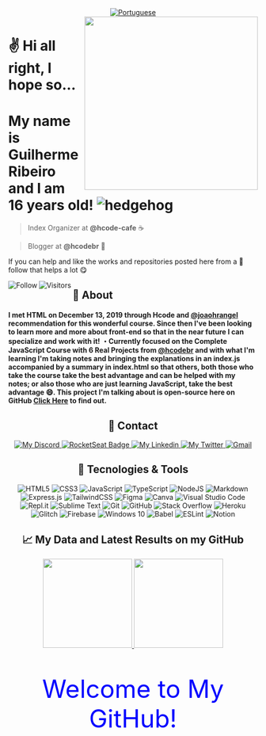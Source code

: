 <div align="center">
    <a href="https://github.com/guihrib/guihrib/blob/main/README.pt.md" alt="Portuguese">
        <img alt="Portuguese" src="https://img.shields.io/static/v1?style=for-the-badge&label=Lang&message=Portuguese&color=555555">
    </a>
</div>

<img align="right" src="https://user-images.githubusercontent.com/61317250/118313399-0fb6da80-b4c9-11eb-96f1-55458a5af3f1.png" style="width:350px; height:350px; border: 50px; max-width:100%;">

# ✌ Hi all right, I hope so...
# My name is Guilherme Ribeiro and I am 16 years old! ![hedgehog](https://user-images.githubusercontent.com/61317250/118311580-7ab2e200-b4c6-11eb-98f5-0495e8e5a7cc.gif)

> Index Organizer at **@hcode-cafe** ☕

> Blogger at **@hcodebr** 🦔

If you can help and like the works and repositories posted here from a 🌟 follow that helps a lot 😋

<p align="left">
    <div align="center">
        <a href="https://github.com/guihrib?tab=followers">
            <img align="left" alt="Follow" src="https://img.shields.io/github/followers/guihrib?style=flat&amp;logo=github&amp;label=Followers&amp;color=2D76BF">
            <img align="left" alt="Visitors" src="https://komarev.com/ghpvc/?username=guihrib">
        </a>
    </div>
</p>

<h2>🤔 About</h2>
<h4>
I met HTML on December 13, 2019 through Hcode and <a href="https://github.com/joaohcrangel">@joaohrangel</a> recommendation for this wonderful course. Since then I've been looking to learn more and more about front-end so that in the near future I can specialize and work with it! ・Currently focused on the Complete JavaScript Course with 6 Real Projects from <a href="https://github.com/hcodebr" alt="Hcode Treinamentos">@hcodebr</a> and with what I'm learning I'm taking notes and bringing the explanations in an index.js accompanied by a summary in index.html so that others, both those who take the course take the best advantage and can be helped with my notes; or also those who are just learning JavaScript, take the best advantage 😄. This project I'm talking about is <b>open-source here on GitHub</b> <a href="https://github.com/guilhersribeiro/Hcode-Curso-JavaScript">Click Here</a> to find out.
</h4>

<div align="center">
    <h2>👤 Contact</h2>
</div>
<p align="center">
    <a href="https://discord.com/users/745705784473551100">
        <img alt="My Discord" src="https://img.shields.io/static/v1?style=flat-square&logo=discord&label=Discord&message=guih.rib%230343&color=62b4ef">
    </a>
    <a href="https://app.rocketseat.com.br/me/guilhermedsribeiro">
        <img alt="RocketSeat Badge" src="https://img.shields.io/badge/-Guilherme%20Ribeiro-6633cc?style=flat-square&amp;logo=Polymer-Project&label=Rockeatseat&message=Guilherme%20Ribeiro&logoColor=white&color=f0743e">
    </a>
    <a href="https://www.linkedin.com/in/guilhermedsribeiro/">
        <img alt="My Linkedin" src="https://img.shields.io/static/v1?style=flat-square&logo=linkedin&label=Linkedin&message=guilhermedsribeiro&color=62b4ef">
    </a>
    <a href="https://twitter.com/guihdsribeiro">
        <img alt="My Twitter" src="https://img.shields.io/static/v1?style=flat-square&logo=twitter&label=Twitter&message=Guilherme%20Ribeiro&color=f0743e">
    </a>
    <a href="mailto:guiguiribeiro.2020@gmail.com">
        <img alt="Gmail" src="https://img.shields.io/static/v1?style=flat-square&logo=gmail&label=Gmail&message=guiguiribeiro.2020@gmail.com&color=62b4ef">
    </a>
</p>

<div align="center">
    <h2>📑 Tecnologies & Tools</h2>
    <p align="center">
        <img alt="HTML5" src="https://img.shields.io/badge/html5-%23E34F26.svg?style=for-the-badge&logo=html5&logoColor=white"/>
        <img alt="CSS3" src="https://img.shields.io/badge/css3-%231572B6.svg?style=for-the-badge&logo=css3&logoColor=white"/>
        <img alt="JavaScript" src="https://img.shields.io/badge/javascript-%23323330.svg?style=for-the-badge&logo=javascript&logoColor=%23F7DF1E"/>
        <img alt="TypeScript" src="https://img.shields.io/badge/typescript-%23007ACC.svg?style=for-the-badge&logo=typescript&logoColor=white"/>
        <img alt="NodeJS" src="https://img.shields.io/badge/node.js-%2343853D.svg?style=for-the-badge&logo=node-dot-js&logoColor=white"/>
        <img alt="Markdown" src="https://img.shields.io/badge/markdown-%23000000.svg?style=for-the-badge&logo=markdown&logoColor=white"/>
        <img alt="Express.js" src="https://img.shields.io/badge/express.js-%23404d59.svg?style=for-the-badge&logo=express&logoColor=%2361DAFB"/>
        <img alt="TailwindCSS" src="https://img.shields.io/badge/tailwindcss-%2338B2AC.svg?style=for-the-badge&logo=tailwind-css&logoColor=white"/>
        <img alt="Figma" src="https://img.shields.io/badge/figma-%23F24E1E.svg?style=for-the-badge&logo=figma&logoColor=white"/>
        <img alt="Canva" src="https://img.shields.io/badge/Canva-%2300C4CC.svg?style=for-the-badge&logo=Canva&logoColor=white"/>
        <img alt="Visual Studio Code" src="https://img.shields.io/badge/VisualStudioCode-0078d7.svg?style=for-the-badge&logo=visual-studio-code&logoColor=white"/>
        <img alt="Repl.it" src="https://img.shields.io/badge/Repl.it-%230D101E.svg?style=for-the-badge&logo=Repl.it&logoColor=white"/>
        <img alt="Sublime Text" src="https://img.shields.io/badge/sublime_text-%23575757.svg?style=for-the-badge&logo=sublime-text&logoColor=important"/>
        <img alt="Git" src="https://img.shields.io/badge/git-%23F05033.svg?style=for-the-badge&logo=git&logoColor=white"/>
        <img alt="GitHub" src="https://img.shields.io/badge/github-%23121011.svg?style=for-the-badge&logo=github&logoColor=white"/>
        <img alt="Stack Overflow" src="https://img.shields.io/badge/-Stackoverflow-FE7A16?style=for-the-badge&logo=stack-overflow&logoColor=white"/>
        <img alt="Heroku" src="https://img.shields.io/badge/heroku-%23430098.svg?style=for-the-badge&logo=heroku&logoColor=white"/>
        <img alt="Glitch" src="https://img.shields.io/badge/glitch-%233333FF.svg?style=for-the-badge&logo=glitch&logoColor=white"/>
        <img alt="Firebase" src="https://img.shields.io/badge/firebase-%23039BE5.svg?style=for-the-badge&logo=firebase"/>
        <img alt="Windows 10" src="https://img.shields.io/badge/Windows-0078D6?style=for-the-badge&logo=windows&logoColor=white" />
        <img alt="Babel" src="https://img.shields.io/badge/Babel-F9DC3e?style=for-the-badge&logo=babel&logoColor=black" />
        <img alt="ESLint" src="https://img.shields.io/badge/ESLint-4B3263?style=for-the-badge&logo=eslint&logoColor=white" />
        <img alt="Notion" src="https://img.shields.io/badge/Notion-%23000000.svg?style=for-the-badge&logo=notion&logoColor=white"/>
    </p>
</div>

<div align="center">
    <h2>📈 My Data and Latest Results on my GitHub</h2>
</div>

<p align="center">
  <a href="https://github.com/guihrib/">
    <img height="180em" src="https://github-readme-stats.vercel.app/api?username=guihrib&show_icons=true&theme=react&line_height=27&title_color=fffff1&bg_color=DEG,62b4ef,f0743e" style="max-width:100%;">
    <img height="180em" src="https://github-readme-stats.vercel.app/api/top-langs/?username=guihrib&layout=compact&theme=react&line_height=27&title_color=fffff1&bg_color=DEG,62b4ef,f0743e" style="max-width:100%;">
  </a>
</p>

<div align="center">
    <p style="color: blue; font-size: 50px;">Welcome to My GitHub!  </p>
<div>
